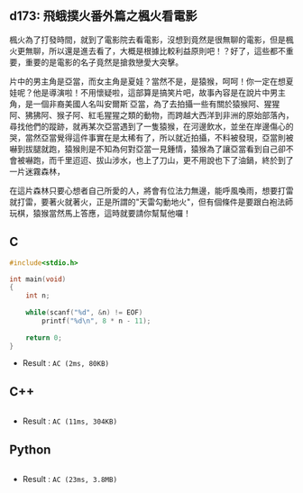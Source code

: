 ## d173: 飛蛾撲火番外篇之楓火看電影
楓火為了打發時間，就到了電影院去看電影，沒想到竟然是很無聊的電影，但是楓火更無聊，所以還是進去看了，大概是根據比較利益原則吧！？好了，這些都不重要，重要的是電影的名子竟然是搶救戀愛大突擊。

片中的男主角是亞當，而女主角是夏娃？當然不是，是猿猴，呵呵！你一定在想夏娃呢？他是導演啦！不用懷疑啦，這部算是搞笑片吧，故事內容是在說片中男主角，是一個非裔美國人名叫安爾斯˙亞當，為了去拍攝一些有關於猿猴阿、猩猩阿、狒狒阿、猴子阿、紅毛猩猩之類的動物，而跨越大西洋到非洲的原始部落內，尋找他們的蹤跡，就再某次亞當遇到了一隻猿猴，在河邊飲水，並坐在岸邊傷心的哭，當然亞當覺得這件事實在是太稀有了，所以就近拍攝，不料被發現，亞當則被嚇到拔腿就跑，猿猴則是不知為何對亞當一見鍾情，猿猴為了讓亞當看到自己卻不會被嚇跑，而千里迢迢、拔山涉水，也上了刀山，更不用說也下了油鍋，終於到了一片迷霧森林，

在這片森林只要心想者自己所愛的人，將會有位法力無邊，能呼風喚雨，想要打雷就打雷，要著火就著火，正是所謂的"天雷勾動地火"，但有個條件是要跟白袍法師玩棋，猿猴當然馬上答應，這時就要請你幫幫他囉！


## C
```C
#include<stdio.h>

int main(void)
{
	int n;
	
	while(scanf("%d", &n) != EOF)
		printf("%d\n", 8 * n - 11);
	
	return 0;
}
```
 * Result : `AC (2ms, 80KB)`

## C++
```C++

```
 * Result : `AC (11ms, 304KB)`

## Python
```python

```
 * Result : `AC (23ms, 3.8MB)`
